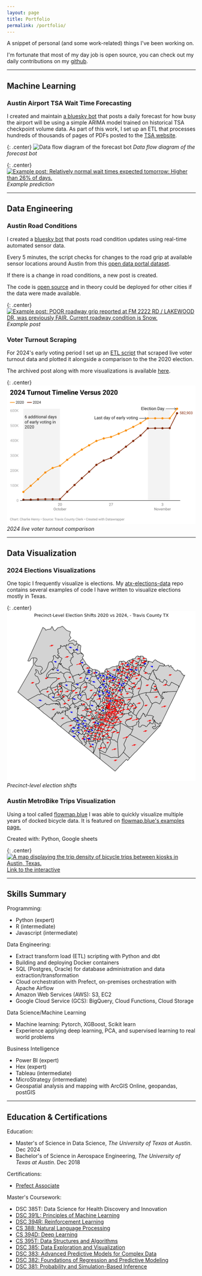 ```yaml
---
layout: page
title: Portfolio
permalink: /portfolio/
---
```


A snippet of personal (and some work-related) things I've been working on. 

I'm fortunate that most of my day job is open source, you can check out my daily contributions on my [github](https://github.com/Charlie-Henry).

***

## Machine Learning

### Austin Airport TSA Wait Time Forecasting

I created and maintain [a bluesky bot](https://bsky.app/profile/forecastaus.bsky.social) that posts a daily forecast for how busy the airport will be using a simple ARIMA model trained on historical TSA checkpoint volume data. As part of this work, I set up an ETL that processes hundreds of thousands of pages of PDFs posted to the [TSA website](https://www.tsa.gov/foia/readingroom).

{: .center}
![Data flow diagram of the forecast bot]({{site.baseurl}}/images/flow_diagram_forecast_aus.png)
*Data flow diagram of the forecast bot*

{: .center}
[![Example post: Relatively normal wait times expected tomorrow: Higher than 26% of days.]({{site.baseurl}}/images/forecast.png)](https://bsky.app/profile/forecastaus.bsky.social/post/3lmdbdmrjrd2t)
*Example prediction*

***

## Data Engineering

### Austin Road Conditions

I created a [bluesky bot](https://bsky.app/profile/atx-road-condition.bsky.social) that posts road condition updates using real-time automated sensor data. 

Every 5 minutes, the script checks for changes to the road grip at available sensor locations around Austin from this [open data portal dataset](https://data.austintexas.gov/Transportation-and-Mobility/Real-Time-Road-Conditions/ypbq-i42h/about_data). 

If there is a change in road conditions, a new post is created.

The code is [open source](https://github.com/Charlie-Henry/atx-road-conditions-bot) and in theory could be deployed for other cities if the data were made available.

{: .center}
[![Example post: POOR roadway grip reported at FM 2222 RD / LAKEWOOD DR, was previously FAIR. Current roadway condition is Snow.]({{site.baseurl}}/images/road_conditions.png)](https://bsky.app/profile/atx-road-condition.bsky.social/post/3lga6p6ani72b)
*Example post*

### Voter Turnout Scraping

For 2024's early voting period I set up an [ETL script](https://github.com/Charlie-Henry/atx-elections-data/tree/main/etl/travis_county_roster_scrape) that scraped live voter turnout data and plotted it alongside a comparison to the the 2020 election. 

The archived post along with more visualizations is available [here]({{site.baseurl}}/early-voting/).

{: .center}
[![2024 live voter turnout comparison](https://raw.githubusercontent.com/Charlie-Henry/atx-elections-data/refs/heads/main/etl/travis_county_roster_scrape/2024-voter-turnout-timeline.png)]({{site.baseurl}}/early-voting/)
*2024 live voter turnout comparison*

***

## Data Visualization

### 2024 Elections Visualizations

One topic I frequently visualize is elections. My [atx-elections-data](https://github.com/Charlie-Henry/atx-elections-data) repo contains several examples of code I have written to visualize elections mostly in Texas.

{: .center}
[![Precinct-level election shifts](https://raw.githubusercontent.com/Charlie-Henry/atx-elections-data/refs/heads/main/visualization/20_to_24_shifts/2020_vs_2024_tx.png)](https://github.com/Charlie-Henry/atx-elections-data?tab=readme-ov-file#20_to_24-shifts)
*Precinct-level election shifts*

### Austin MetroBike Trips Visualization

Using a tool called [flowmap.blue](https://flowmap.blue) I was able to quickly visualize multiple years of docked bicycle data. It is featured on [flowmap.blue's examples page.](https://flowmap.blue/#examples) 

Created with: Python, Google sheets

{: .center}
[![A map displaying the trip density of bicycle trips between kiosks in Austin, Texas.]({{site.baseurl}}/images/flowmap.png)](https://www.flowmap.blue/1qIMB8jTEGMO6u1sLcuu5vQvP90jbENt904zMCV0A3DI/82227dc)
[Link to the interactive](https://www.flowmap.blue/1qIMB8jTEGMO6u1sLcuu5vQvP90jbENt904zMCV0A3DI/82227dc)

***

## Skills Summary

Programming: 
- Python (expert)
- R (intermediate)
- Javascript (intermediate)

Data Engineering:
- Extract transform load (ETL) scripting with Python and dbt
- Building and deploying Docker containers
- SQL (Postgres, Oracle) for database administration and data extraction/transformation
- Cloud orchestration with Prefect, on-premises orchestration with Apache Airflow
- Amazon Web Services (AWS): S3, EC2 
- Google Cloud Service (GCS): BigQuery, Cloud Functions, Cloud Storage

Data Science/Machine Learning
- Machine learning: Pytorch, XGBoost, Scikit learn
- Experience applying deep learning, PCA, and supervised learning to real world problems

Business Intelligence
- Power BI (expert)
- Hex (expert)
- Tableau (intermediate)
- MicroStrategy (intermediate)
- Geospatial analysis and mapping with ArcGIS Online, geopandas, postGIS

***

## Education & Certifications

Education:
- Master's of Science in Data Science, *The University of Texas at Austin*. Dec 2024
- Bachelor's of Science in Aerospace Engineering, *The University of Texas at Austin*. Dec 2018

Certifications: 
- [Prefect Associate](https://www.credential.net/746691ba-73ab-4a31-8f1c-00b99c367f4e#acc.E4o6KFhL)

Master's Coursework:
- DSC 385T: Data Science for Health Discovery and Innovation
- [DSC 391L: Principles of Machine Learning](https://badgr.com/public/assertions/AaZGhwiEQb2M7Avle1g7NA)
- [DSC 394R: Reinforcement Learning](https://badgr.com/public/assertions/RsAzGD1BRwCPGyp5uxGAog)
- [CS 388: Natural Language Processing](https://courses.edx.org/certificates/f0460d4329844ae8bad4630c167969a7)
- [CS 394D: Deep Learning](https://courses.edx.org/certificates/9e77858ad5fe4406b561f31d68bd01e9)
- [CS 395T: Data Structures and Algorithms](https://courses.edx.org/certificates/9054a3d73f9d4002a9c07333808db655)
- [DSC 385: Data Exploration and Visualization](https://courses.edx.org/certificates/38a0239523b6453bb0d0e05cb0c60028)
- [DSC 383: Advanced Predictive Models for Complex Data](https://courses.edx.org/certificates/f7b5e6a0636a4048a230a638b0b4873f)
- [DSC 382: Foundations of Regression and Predictive Modeling](https://courses.edx.org/certificates/8d01dc49224e4745a9023a4f47d5166d)
- [DSC 381: Probability and Simulation-Based Inference](https://courses.edx.org/certificates/6e0bb056bd6f4d3a8982a1f392967eec)